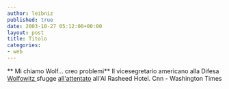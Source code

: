 ```yaml
---
author: leibniz
published: true
date: 2003-10-27 05:12:00+00:00
layout: post
title: Titolo
categories:
- web
---
```


 

   **   Mi chiamo Wolf... creo problemi**
Il vicesegretario americano alla Difesa  [ Wolfowitz ](http://www.cnn.com/2003/WORLD/meast/10/26/sprj.irq.hotel/index.html)sfugge  [ all'attentato](http://www.washtimes.com/world/20031027-121021-4386r.htm) all'Al Rasheed Hotel.
  Cnn - Washington Times
